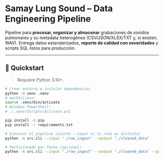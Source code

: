 # Samay Lung Sound – Data Engineering Pipeline

Pipeline para **procesar, organizar y almacenar** grabaciones de sonidos pulmonares y su metadata heterogénea (CSV/JSON/XLSX/TXT y, si existen, WAV). Entrega datos estandarizados, **reporte de calidad con severidades** y scripts SQL listos para producción.

---

## 🚀 Quickstart

> Requiere Python 3.10+.

```bash
# Crear entorno e instalar dependencias
python -m venv .venv
# macOS/Linux:
source .venv/bin/activate
# Windows PowerShell:
# .\.venv\Scripts\Activate.ps1

pip install -U pip
pip install -r requirements.txt

# Ejecutar el pipeline (ajusta --input si tu ruta es distinta)
python -m src.cli --input "./raw_ingest" --output "./cleaned_data"

# Particionado por fecha (opcional)
python -m src.cli --input "./raw_ingest" --output "./cleaned_data" --partitions

